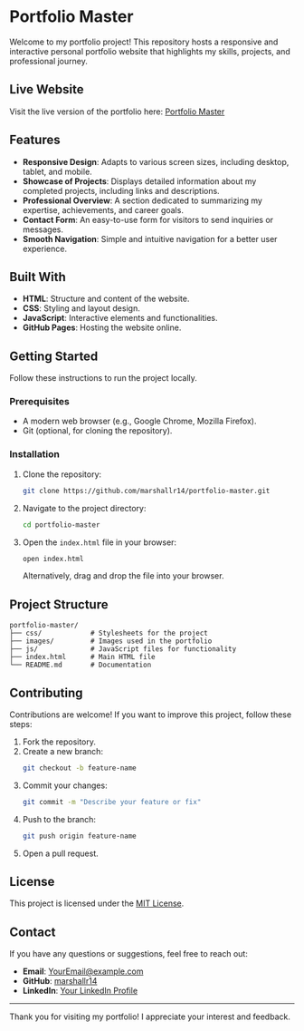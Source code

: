 # Portfolio Master

Welcome to my portfolio project! This repository hosts a responsive and interactive personal portfolio website that highlights my skills, projects, and professional journey.

## Live Website

Visit the live version of the portfolio here: [Portfolio Master](https://marshallr14.github.io/portfolio-master/)

## Features

- **Responsive Design**: Adapts to various screen sizes, including desktop, tablet, and mobile.
- **Showcase of Projects**: Displays detailed information about my completed projects, including links and descriptions.
- **Professional Overview**: A section dedicated to summarizing my expertise, achievements, and career goals.
- **Contact Form**: An easy-to-use form for visitors to send inquiries or messages.
- **Smooth Navigation**: Simple and intuitive navigation for a better user experience.

## Built With

- **HTML**: Structure and content of the website.
- **CSS**: Styling and layout design.
- **JavaScript**: Interactive elements and functionalities.
- **GitHub Pages**: Hosting the website online.

## Getting Started

Follow these instructions to run the project locally.

### Prerequisites

- A modern web browser (e.g., Google Chrome, Mozilla Firefox).
- Git (optional, for cloning the repository).

### Installation

1. Clone the repository:
   ```bash
   git clone https://github.com/marshallr14/portfolio-master.git
   ```
2. Navigate to the project directory:
   ```bash
   cd portfolio-master
   ```
3. Open the `index.html` file in your browser:
   ```bash
   open index.html
   ```
   Alternatively, drag and drop the file into your browser.

## Project Structure

```
portfolio-master/
├── css/            # Stylesheets for the project
├── images/         # Images used in the portfolio
├── js/             # JavaScript files for functionality
├── index.html      # Main HTML file
└── README.md       # Documentation
```

## Contributing

Contributions are welcome! If you want to improve this project, follow these steps:

1. Fork the repository.
2. Create a new branch:
   ```bash
   git checkout -b feature-name
   ```
3. Commit your changes:
   ```bash
   git commit -m "Describe your feature or fix"
   ```
4. Push to the branch:
   ```bash
   git push origin feature-name
   ```
5. Open a pull request.

## License

This project is licensed under the [MIT License](LICENSE).

## Contact

If you have any questions or suggestions, feel free to reach out:

- **Email**: [YourEmail@example.com](mailto:YourEmail@example.com)
- **GitHub**: [marshallr14](https://github.com/marshallr14)
- **LinkedIn**: [Your LinkedIn Profile](https://www.linkedin.com/in/YourLinkedInProfile)

---

Thank you for visiting my portfolio! I appreciate your interest and feedback.
